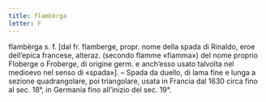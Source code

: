 ```yaml
---
title: flambèrga
letter: F
---
```

flambèrga s. f. [dal fr. flamberge, propr. nome della spada di Rinaldo, eroe dell’epica francese, alteraz. (secondo flamme «fiamma») del nome proprio Floberge o Froberge, di origine germ. e anch’esso usato talvolta nel medioevo nel senso di «spada»]. – Spada da duello, di lama fine e lunga a sezione quadrangolare, poi triangolare, usata in Francia dal 1630 circa fino al sec. 18°, in Germania fino all’inizio del sec. 19°.